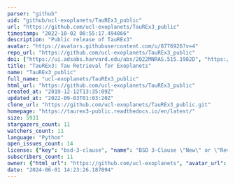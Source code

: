 ```yaml
---
parser: "github"
uid: "github/ucl-exoplanets/TauREx3_public"
url: "https://github.com/ucl-exoplanets/TauREx3_public"
timestamp: "2022-10-02 00:55:17.494066"
description: "Public release of TauREx3"
avatar: "https://avatars.githubusercontent.com/u/8776926?v=4"
repo_url: "https://github.com/ucl-exoplanets/TauREx3_public"
doi: ["https://ui.adsabs.harvard.edu/abs/2022MNRAS.515.1982D", "https://ui.adsabs.harvard.edu/abs/2021ApJ...917...37A", "https://ui.adsabs.harvard.edu/abs/2022ascl.soft09015A/abstract"]
title: "TauREx3: Tau Retrieval for Exoplanets"
name: "TauREx3_public"
full_name: "ucl-exoplanets/TauREx3_public"
html_url: "https://github.com/ucl-exoplanets/TauREx3_public"
created_at: "2019-12-12T13:35:09Z"
updated_at: "2022-09-03T01:03:20Z"
clone_url: "https://github.com/ucl-exoplanets/TauREx3_public.git"
homepage: "https://taurex3-public.readthedocs.io/en/latest/"
size: 5931
stargazers_count: 11
watchers_count: 11
language: "Python"
open_issues_count: 14
license: {"key": "bsd-3-clause", "name": "BSD 3-Clause \"New\" or \"Revised\" License", "spdx_id": "BSD-3-Clause", "url": "https://api.github.com/licenses/bsd-3-clause", "node_id": "MDc6TGljZW5zZTU="}
subscribers_count: 11
owner: {"html_url": "https://github.com/ucl-exoplanets", "avatar_url": "https://avatars.githubusercontent.com/u/8776926?v=4", "login": "ucl-exoplanets", "type": "Organization"}
date: "2024-06-01 14:23:26.187894"
---
```

